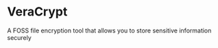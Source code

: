 [Title]: # (VeraCrypt)
[Order]: # (126)

# VeraCrypt

A FOSS file encryption tool that allows you to store sensitive information securely